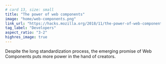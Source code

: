 ```yaml
---
# card 13, size: small
title: "The power of web components"
image: "home/web-components.png"
link_url: "https://hacks.mozilla.org/2018/11/the-power-of-web-components/?utm_source=www.mozilla.org&utm_medium=referral&utm_campaign=homepage&utm_content=card"
tag_label: "Developers"
aspect_ratio: "3-2"
highres_image: true
---
```

Despite the long standardization process, the emerging promise of Web Components puts more power in the hand of creators.
